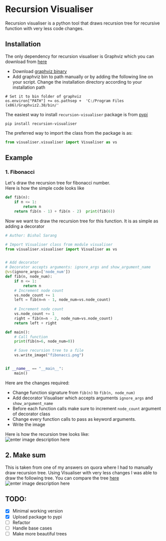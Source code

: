 # Recursion Visualiser  
Recursion visualiser is a python tool that draws recursion tree for recursive function with very less code changes.  
  
  ## Installation  
The only dependency for recursion visualiser is Graphviz which you can download from [here](https://www.graphviz.org/download/)  
  
- Download  [graphviz binary](https://www.graphviz.org/download/)  
- Add graphviz bin to path manually or by adding the following line on your script. Change the installation directory according to your installation path  
  
```  
# Set it to bin folder of graphviz  
os.environ["PATH"] += os.pathsep +  'C:/Program Files (x86)/Graphviz2.38/bin/'  
```  

  
The easiest way to  install ```recursion-visualiser``` package is from [pypi](https://pypi.org/project/recursion-visualiser/)
```
pip install recursion-visualiser
```
The preferred way to import the class from the package is as:
```python
from visualiser.visualiser import Visualiser as vs
```
## Example  
### 1.  Fibonacci  
Let's draw the recursion tree for fibonacci number.  
Here is how the simple code looks like  
```python  
def fib(n):  
	if n <= 1: 
		return n 
	return fib(n - 1) + fib(n - 2)  print(fib(6))  
```  
  
Now we want to draw the recursion tree for this function. It is as simple as adding a decorator  
```python  
# Author: Bishal Sarang

# Import Visualiser class from module visualiser
from visualiser.visualiser import Visualiser as vs


# Add decorator
# Decorator accepts arguments: ignore_args and show_argument_name
@vs(ignore_args=['node_num'])
def fib(n, node_num):
    if n <= 1:
        return n
    # Increment node count
    vs.node_count += 1
    left = fib(n=n - 1, node_num=vs.node_count)
    
    # Increment node count
    vs.node_count += 1
    right = fib(n=n - 2, node_num=vs.node_count)
    return left + right

def main():
    # Call function
    print(fib(n=6, node_num=0))

    # Save recursion tree to a file
    vs.write_image("fibonacci.png")


if __name__ == "__main__":
    main()
```  
Here are the changes required:  
  
 - Change function signature from `fib(n)` to `fib(n, node_num)`  
 - Add decorator Visualiser which accepts arguments `ignore_args` and `show_argument_name`  
 - Before each function calls make sure to increment `node_count` argument of decorator class   
 - Change every function calls to pass as keyword arguments.  
 - Write the image  
  
Here is how the recursion tree looks like:  
![enter image description here](https://github.com/sarangbishal/Recursion-Visualizer/blob/master/examples/fibonacci.png)  
  
## 2. Make sum  
This is taken from one of my answers on quora where I had to manually  draw recursion tree. Using Visualiser with very less changes I was able to draw the following tree. You can compare the tree [here](https://qr.ae/TltTCV)  
![enter image description here](https://github.com/sarangbishal/Recursion-Visualizer/blob/master/examples/make_sum.png)  
  
  
  
## TODO:  
 - [x] Minimal working version  
 - [x] Upload package to pypi  
 - [ ] Refactor  
 - [ ] Handle base cases  
 - [ ] Make more beautiful trees